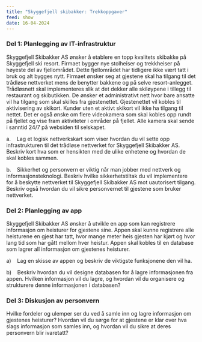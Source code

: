 ```yaml
---
title: "Skyggefjell skibakker: Trekkoppgaver"
feed: show
date: 16-04-2024
---
```

### Del 1: Planlegging av IT-infrastruktur

Skyggefjell Skibakker AS ønsker å etablere en topp kvalitets skibakke på Skyggefjell ski resort. Firmaet bygger nye stolheiser og trekkheiser på høyeste del av fjellområdet. Dette fjellområdet har tidligere ikke vært tatt i bruk og alt bygges nytt. Firmaet ønsker seg at gjestene skal ha tilgang til det trådløse nettverket mens de benytter bakkene og på selve resort-anlegget. Trådløsnett skal implementeres slik at det dekker alle skiløypene i tillegg til restaurant og skibutikken. De ønsker et administrativt nett hvor bare ansatte vil ha tilgang som skal skilles fra gjestenettet. Gjestenettet vil kobles til aktivisering av skikort. Kunder uten et aktivt skikort vil ikke ha tilgang til nettet. Det er også ønske om flere videokamera som skal kobles opp rundt på fjellet og vise fram aktiviteter i områder på fjellet. Alle kamera skal sende i sanntid 24/7 på websiden til selskapet.

a.    Lag et logisk nettverkskart som viser hvordan du vil sette opp infrastrukturen til det trådløse nettverket for Skyggefjell Skibakker AS. Beskriv kort hva som er hensikten med de ulike enhetene og hvordan de skal kobles sammen.

b.    Sikkerhet og personvern er viktig når man jobber med nettverk og informasjonsteknologi. Beskriv hvilke sikkerhetstiltak du vil implementere for å beskytte nettverket til Skyggefjell Skibakker AS mot uautorisert tilgang. Beskriv også hvordan du vil sikre personvernet til gjestene som bruker nettverket.

### Del 2: Planlegging av app

Skyggefjell Skibakker AS ønsker å utvikle en app som kan registrere informasjon om heisturer for gjestene sine. Appen skal kunne registrere alle heisturene en gjest har tatt, hvor mange meter heis gjesten har kjørt og hvor lang tid som har gått mellom hver heistur. Appen skal kobles til en database som lagrer all informasjon om gjestenes heisturer.

a)    Lag en skisse av appen og beskriv de viktigste funksjonene den vil ha.

b)    Beskriv hvordan du vil designe databasen for å lagre informasjonen fra appen. Hvilken informasjon vil du lagre, og hvordan vil du organisere og strukturere denne informasjonen i databasen?

### Del 3: Diskusjon av personvern

Hvilke fordeler og ulemper ser du ved å samle inn og lagre informasjon om gjestenes heisturer? Hvordan vil du sørge for at gjestene er klar over hva slags informasjon som samles inn, og hvordan vil du sikre at deres personvern blir ivaretatt?